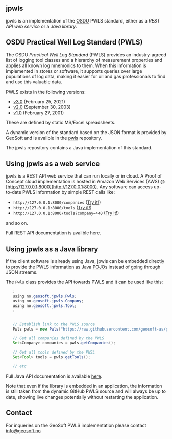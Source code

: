 ## jpwls

jpwls is an implementation of the [OSDU](https://osduforum.org/OSDU) PWLS standard,
either as a _REST API web service_ or a _Java library_.


## OSDU Practical Well Log Standard (PWLS)

The OSDU _Practical Well Log Standard_ (PWLS) provides an industry-agreed list of logging tool
classes and a hierarchy of measurement properties and applies all known log mnemonics to them.
When this information is implemented in stores or software, it supports queries over large
populations of log data, making it easier for oil and gas professionals to find and use this
valuable data.

PWLS exists in the following versions:

* [v3.0](https://energistics.org/practical-well-log-standard) (February 25, 2021)
* [v2.0](https://energistics.org/sites/default/files/2023-03/pwls_20.htm) (September 30, 2003)
* [v1.0](https://energistics.org/sites/default/files/2023-03/pwls_10.htm) (February 27, 2001)

These are defined by static MS/Excel spreadsheets.

A dynamic version of the standard based on the JSON format
is provided by GeoSoft and is availble in the [pwls](https://github.com/geosoft-as/pwls) repository.

The jpwls repository contains a Java implementation of this standard.


## Using jpwls as a web service

jpwls is a REST API web service that can run locally or in cloud.
A Proof of Concept cloud implementation is hosted in Amazon Web Services (AWS) @ [http://127.0.0.1:8000](http://127.0.0.1:8000).
Any software can access up-to-date PWLS information by simple REST calls like:

* `http://127.0.0.1:8000/companies`          ([Try it!](http://127.0.0.1:8000/companies))
* `http://127.0.0.1:8000/tools`              ([Try it!](http://127.0.0.1:8000/tools))
* `http://127.0.0.1:8000/tools?company=440`  ([Try it!](http://127.0.0.1:8000/companies?code=440))

and so on.

Full REST API documentation is availble here.


## Using jpwls as a Java library

If the client software is already using Java, jpwls can be embedded
directly to provide the PWLS information as Java [POJO](https://en.wikipedia.org/wiki/Plain_old_Java_object)s
instead of going through JSON streams.

The `Pwls` class provides the API towards PWLS and it can be used like this:

```Java
   :
   using no.geosoft.jpwls.Pwls;
   using no.geosoft.jpwls.Company;
   using no.geosoft.jpwls.Tool;
   :


   // Establish link to the PWLS source
   Pwls pwls = new Pwls("https://raw.githubusercontent.com/geosoft-as/pwls/main/json");

   // Get all companies defined by the PWLS
   Set<Company> companies = pwls.getCompanies();

   // Get all tools defined by the PWSL
   Set<Tool> tools = pwls.getTools();

   // etc
```

Full Java API documentation is available [here](https://htmlpreview.github.io/?https://raw.githubusercontent.com/geosoft-as/jpwls/main/docs/index.html).

Note that even if the library is embedded in an application, the information is
still taken from the dynamic GitHub PWLS source and will always be up to date,
showing live changes potentially without restarting the application.


## Contact

For inqueries on the GeoSoft PWLS implementation please contact
[info@geosoft.no](mailto:info@geosoft.no)


